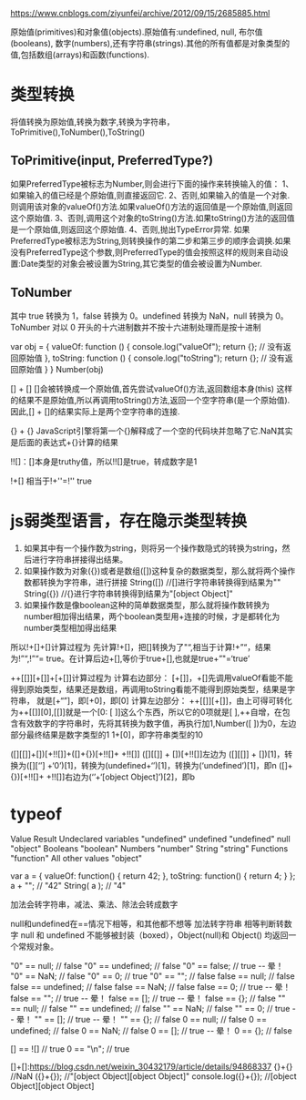 https://www.cnblogs.com/ziyunfei/archive/2012/09/15/2685885.html

原始值(primitives)和对象值(objects).原始值有:undefined, null, 布尔值(booleans), 数字(numbers),还有字符串(strings).其他的所有值都是对象类型的值,包括数组(arrays)和函数(functions).
# 类型转换
将值转换为原始值,转换为数字,转换为字符串，ToPrimitive(),ToNumber(),ToString()
## ToPrimitive(input, PreferredType?)
如果PreferredType被标志为Number,则会进行下面的操作来转换输入的值：
1、如果输入的值已经是个原始值,则直接返回它.
2、否则,如果输入的值是一个对象.则调用该对象的valueOf()方法.如果valueOf()方法的返回值是一个原始值,则返回这个原始值.
3、否则,调用这个对象的toString()方法.如果toString()方法的返回值是一个原始值,则返回这个原始值.
4、否则,抛出TypeError异常.
如果PreferredType被标志为String,则转换操作的第二步和第三步的顺序会调换.如果没有PreferredType这个参数,则PreferredType的值会按照这样的规则来自动设置:Date类型的对象会被设置为String,其它类型的值会被设置为Number.

## ToNumber
其中 true 转换为 1，false 转换为 0。undefined 转换为 NaN，null 转换为 0。
ToNumber 对以 0 开头的十六进制数并不按十六进制处理而是按十进制

var obj = {
    valueOf: function () {
        console.log("valueOf");
        return {}; // 没有返回原始值
    },
    toString: function () {
        console.log("toString");
        return {}; // 没有返回原始值
    }
}
Number(obj)

[] + []
[]会被转换成一个原始值,首先尝试valueOf()方法,返回数组本身(this)
这样的结果不是原始值,所以再调用toString()方法,返回一个空字符串(是一个原始值).因此,[] + []的结果实际上是两个空字符串的连接.

{} + {}
JavaScript引擎将第一个{}解释成了一个空的代码块并忽略了它.NaN其实是后面的表达式+{}计算的结果


!![]：[]本身是truthy值，所以!![]是true，转成数字是1

!+[] 相当于!+''=!'' true

# js弱类型语言，存在隐示类型转换
1. 如果其中有一个操作数为string，则将另一个操作数隐式的转换为string，然后进行字符串拼接得出结果。
2. 如果操作数为对象({})或者是数组([])这种复杂的数据类型，那么就将两个操作数都转换为字符串，进行拼接
String([]) //[]进行字符串转换得到结果为""
String({}) //{}进行字符串转换得到结果为"[object Object]"
3. 如果操作数是像boolean这种的简单数据类型，那么就将操作数转换为number相加得出结果，两个boolean类型用+连接的时候，才是都转化为number类型相加得出结果

所以!+[]+[]计算过程为
先计算!+[]，把[]转换为了"“,相当于计算!+”“，结果为!”“,!”“= true。在计算后边+[],等价于true+[],也就是true+”"=‘true’

++[[]][+[]]+[+[]]计算过程为
计算右边部分：
[+[]]，+[]先调用valueOf看能不能得到原始类型，结果还是数组，再调用toString看能不能得到原始类型，结果是字符串，
就是[+“”]，即[+0]，即[0]
计算左边部分：
++[[]][+[]]，由上可得可转化为++[[]][0],[[]]就是一个[0: [ ]]这么个东西，所以它的0项就是[ ],++自增，在包含有效数字的字符串时，先将其转换为数字值，再执行加1,Number([ ])为0，左边部分最终结果是数字类型的1
1+[0]，即字符串类型的10


([][[]]+[])[+!![]]+([]+{})[+!![]+ +!![]]
([][[]] + [])[+!![]]左边为 ([][[]] + [])[1]，转换为([][‘’] +‘0’)[1]，转换为(undefined+‘’)[1]，转换为(‘undefined’)[1]，即n
([]+{})[+!![]+ +!![]]右边为(‘’+‘[object Object]’)[2]，即b


# typeof
Value	Result
Undeclared variables	"undefined"
undefined	"undefined"
null	"object"
Booleans	"boolean"
Numbers	"number"
String	"string"
Functions	"function"
All other values	"object"


var a = {
 valueOf: function() { return 42; },
 toString: function() { return 4; }
};
a + ""; // "42"
String( a ); // "4"

加法会转字符串，减法、乘法、除法会转成数字

null和undefined在==情况下相等，和其他都不想等
加法转字符串
相等判断转数字
null 和 undefined 不能够被封装（boxed），Object(null)和 Object() 均返回一个常规对象。



"0" == null; // false
"0" == undefined; // false
"0" == false; // true -- 晕！
"0" == NaN; // false
"0" == 0; // true
"0" == ""; // false
false == null; // false
false == undefined; // false
false == NaN; // false
false == 0; // true -- 晕！
false == ""; // true -- 晕！
false == []; // true -- 晕！
false == {}; // false
"" == null; // false
"" == undefined; // false
"" == NaN; // false
"" == 0; // true -- 晕！
"" == []; // true -- 晕！
"" == {}; // false
0 == null; // false
0 == undefined; // false
0 == NaN; // false
0 == []; // true -- 晕！
0 == {}; // false

[] == ![] // true
0 == "\n"; // true



[]+[]:https://blog.csdn.net/weixin_30432179/article/details/94868337
{}+{}  //NaN
({}+{}); //"[object Object][object Object]"
console.log({}+{});    //[object Object][object Object]